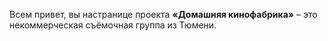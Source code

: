 Всем привет, вы настранице проекта <b>«Домашняя кинофабрика»</b> – это некоммерческая съёмочная группа из Тюмени.
